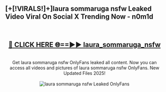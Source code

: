 <h2>[+[!VIRALS!]+]laura sommaruga nsfw Leaked Video Viral On Social X Trending Now - n0m1d</h2>
<br>
<div align="center">
<h2><a href="https://libra.edu.pl?laura_sommaruga_nsfw" rel="nofollow">🔴 CLICK HERE 🌐==►► laura_sommaruga_nsfw</a></h2>
<br>
Get laura sommaruga nsfw OnlyFans leaked all content. Now you can access all videos and pictures of laura sommaruga nsfw OnlyFans. New Updated Files 2025!
<br>
<br>
<a href="https://libra.edu.pl?laura_sommaruga_nsfw" rel="nofollow" data-target="animated-image.originalLink"><img src="https://i.ibb.co.com/WyWwxjT/player-gif2.gif" alt="laura sommaruga nsfw Leaked OnlyFans" style="max-width: 100%; display: inline-block;" data-target="animated-image.originalImage"></a>
</div>
<br>